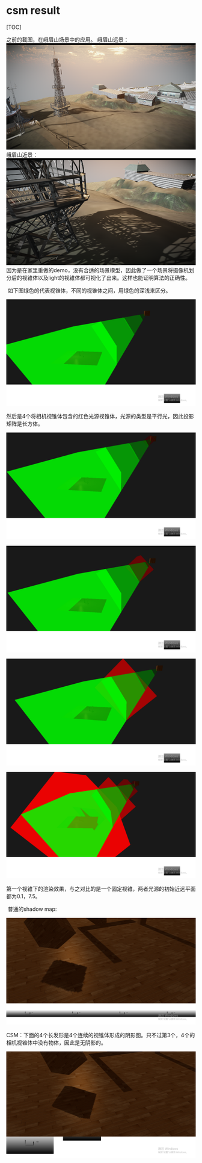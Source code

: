 # csm result

[TOC]

  之前的截图，在峨眉山场景中的应用。
  峨眉山远景：
  ![csmFar](https://github.com/cr-tg/shadow--work/blob/master/csm_pictureSet/csmFar.bmp)
  峨眉山近景：
  ![csmNear](https://github.com/cr-tg/shadow--work/blob/master/csm_pictureSet/csmNear.bmp)
​	因为是在家里重做的demo，没有合适的场景模型，因此做了一个场景将摄像机划分后的视锥体以及light的视锥体都可视化了出来。这样也能证明算法的正确性。


​	如下图绿色的代表视锥体，不同的视锥体之间，用绿色的深浅来区分。

![1581129926472](https://github.com/cr-tg/shadow--work/blob/master/csm_pictureSet/1581129926472.png)





​	然后是4个将相机视锥体包含的红色光源视锥体，光源的类型是平行光，因此投影矩阵是长方体。



![1581129989210](https://github.com/cr-tg/shadow--work/blob/master/csm_pictureSet/1581129989210.png)



![1581130014408](https://github.com/cr-tg/shadow--work/blob/master/csm_pictureSet/1581130014408.png)

![1581130055840](https://github.com/cr-tg/shadow--work/blob/master/csm_pictureSet/1581130055840.png)

![1581130092315](https://github.com/cr-tg/shadow--work/blob/master/csm_pictureSet/1581130092315.png)





​	第一个视锥下的渲染效果，与之对比的是一个固定视锥，两者光源的初始近远平面都为0.1，7.5。

​	普通的shadow map:

![1581130779706](https://github.com/cr-tg/shadow--work/blob/master/csm_pictureSet/1581130779706.png)

CSM：下面的4个长发形是4个连续的视锥体形成的阴影图。只不过第3个，4个的相机视锥体中没有物体，因此是无阴影的。

![1581130810304](https://github.com/cr-tg/shadow--work/blob/master/csm_pictureSet/1581130810304.png)














































